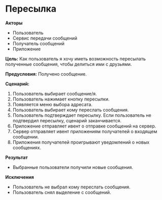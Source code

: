 # Пересылка

**Акторы**

- Пользователь
- Сервис передачи сообщений
- Получатель сообщений
- Приложение

**Цель:** Как пользователь я хочу иметь возможность пересылать полученные сообщения, чтобы делиться ими с друзьями. 

**Предусловия:** Получено сообщение.

**Сценарий:**

1. Пользователь выбирает сообщение/я.
2. Пользователь нажимает кнопку пересылки.
3. Появляется меню выбора адресата.
4. Пользователь выбирает кому переслать сообщения.
5. Пользователь подтверждает пересылку. Если пользователь не подтвердил пересылку, сценарий заканчивается.
6. Приложение отправляет ивент о отправке сообщений на сервер.
6. Сервер отправляет ивент приложениям получателей о входящем сообщении.
7. Приложения получателей проигрывают уведомлений о новых сообщениях.

**Результат**

- Выбранные пользователи получили новые сообщения.

**Исключения**

- Пользователь не выбрал кому переслать сообщения.
- Пользователь снял выделение с сообщений.


